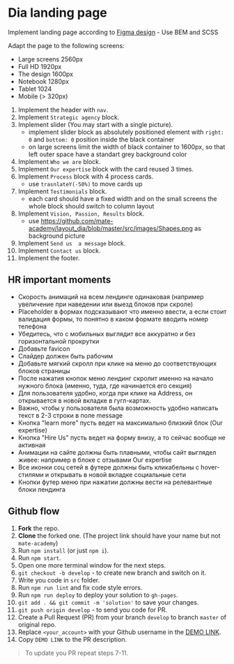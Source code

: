 # Dia landing page
Implement landing page according to [Figma design](https://www.figma.com/file/7qwsWggv9BAxMi2VPhBuPr/Air-(formerly-Dia)?node-id=9138%3A35) - Use BEM and SCSS

Adapt the page to the following screens:
- Large screens 2560px
- Full HD 1920px
- The design 1600px
- Notebook 1280px
- Tablet 1024
- Mobile (> 320px)

1. Implement the header with `nav`.
1. Implement `Strategic agency` block.
1. Implement slider (You may start with a single picture).
    - implement slider block as absolutely positioned element with `right: 0` and `bottom: 0` position inside the black container
    - on large screens limit the width of black container to 1600px, so that left outer space have a standart grey background color
3. Implement `Who we are` block.
4. Implement `Our expertise` block with the card reused 3 times.
5. Implement `Process` block with 4 process cards.
    - use `trasnlateY(-50%)` to move cards up
6. Implement `Testimonials` block.
     - each card should have a fixed width and on the small screens the whole block should switch to column layout
8. Implement `Vision, Passion, Results` block.
    - use https://github.com/mate-academy/layout_dia/blob/master/src/images/Shapes.png as background picture
9. Implement `Send us  a message` block.
10. Implement `Contact us` block.
11. Implement the footer.

## HR important moments
- Скорость анимаций на всем лендинге одинаковая (например увеличение при наведении или выезд блоков при скроле)
- Placeholder в формах подсказывают что именно ввести, а если стоит валидация формы, то понятно в каком формате вводить номер телефона
- Убедитесь, что с мобильных выглядит все аккуратно и без горизонтальной прокрутки
- Добавьте favicon
- Слайдер должен быть рабочим
- Добавьте мягкий скролл при клике на меню до соответствующих блоков страницы
- После нажатия кнопок меню лендинг скролит именно на начало нужного блока (именно, туда, где начинается его секция)
- Для пользователя удобно, когда при клике на Address, он открывается в новой вкладке в гугл-картах. 
- Важно, чтобы у пользователя была возможность удобно написать текст в 2-3 строки в поле message
- Кнопка "learn more" пусть ведет на максимально близкий блок (Our expertise) 
- Кнопка "Hire Us" пусть ведет на форму внизу, а то сейчас вообще не активная
- Анимации на сайте должны быть плавными, чтобы сайт выглядел живее: например в блоке с отзывами Our expertise
- Все иконки соц сетей в футере должны быть кликабельны с hover-стилями и открывать в новой вкладке социальные сети
- Кнопки футер меню при нажатии должны вести на релевантные блоки лендинга


## Github flow
1. **Fork** the repo.
2. **Clone** the forked one. (The project link should have your name but not `mate-academy`)
3. Run `npm install` (or just `npm i`).
4. Run `npm start`.
5. Open one more terminal window for the next steps.
6. `git checkout -b develop` - to create new branch and switch on it.
7. Write you code in `src` folder.
8. Run `npm run lint` and fix code style errors.
9. Run `npm run deploy` to deploy your solution to `gh-pages`.
10. `git add . && git commit -m 'solution'` to save your changes.
11. `git push origin develop` - to send you code for PR.
12. Create a Pull Request (PR) from your branch `develop` to branch `master` of original repo.
13. Replace `<your_account>` with your Github username in the
  [DEMO LINK](https://<your_account>.github.io/layout_dia/).
14. Copy `DEMO LINK` to the PR description.

> To update you PR repeat steps 7-11.
